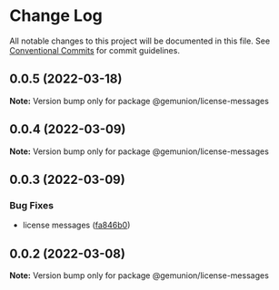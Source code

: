 # Change Log

All notable changes to this project will be documented in this file.
See [Conventional Commits](https://conventionalcommits.org) for commit guidelines.

## 0.0.5 (2022-03-18)

**Note:** Version bump only for package @gemunion/license-messages





## 0.0.4 (2022-03-09)

**Note:** Version bump only for package @gemunion/license-messages





## 0.0.3 (2022-03-09)


### Bug Fixes

* license messages ([fa846b0](https://github.com/gemunion/common-packages/commit/fa846b0c4495ee52e6bca71e2c7b33fd037c8282))





## 0.0.2 (2022-03-08)

**Note:** Version bump only for package @gemunion/license-messages
